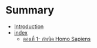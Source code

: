 # Summary

* [Introduction](README.md)
* [index](index/README.md)
   * [ตอนที่ 1- กำเนิด Homo Sapiens](index/1-__homo_sapiens.md)

